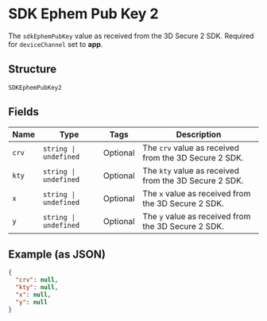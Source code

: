 
# SDK Ephem Pub Key 2

The `sdkEphemPubKey` value as received from the 3D Secure 2 SDK.
Required for `deviceChannel` set to **app**.

## Structure

`SDKEphemPubKey2`

## Fields

| Name | Type | Tags | Description |
|  --- | --- | --- | --- |
| `crv` | `string \| undefined` | Optional | The `crv` value as received from the 3D Secure 2 SDK. |
| `kty` | `string \| undefined` | Optional | The `kty` value as received from the 3D Secure 2 SDK. |
| `x` | `string \| undefined` | Optional | The `x` value as received from the 3D Secure 2 SDK. |
| `y` | `string \| undefined` | Optional | The `y` value as received from the 3D Secure 2 SDK. |

## Example (as JSON)

```json
{
  "crv": null,
  "kty": null,
  "x": null,
  "y": null
}
```

